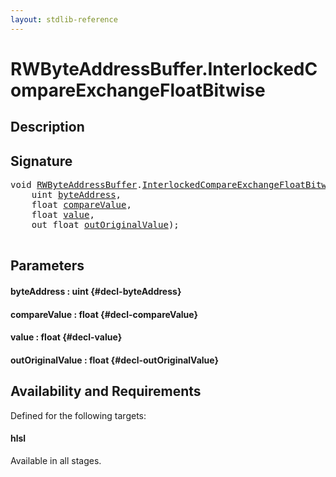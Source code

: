 ```yaml
---
layout: stdlib-reference
---
```


# RWByteAddressBuffer\.InterlockedCompareExchangeFloatBitwise

## Description





## Signature 

<pre>
<span class="code_keyword">void</span> <a href="/stdlib-reference/types/RWByteAddressBuffer/index" class="code_type">RWByteAddressBuffer</a>.<a href="/stdlib-reference/types/RWByteAddressBuffer/InterlockedCompareExchangeFloatBitwise">InterlockedCompareExchangeFloatBitwise</a>(
    <span class="code_keyword">uint</span> <a href="/stdlib-reference/types/RWByteAddressBuffer/InterlockedCompareExchangeFloatBitwise#decl-byteAddress" class="code_param">byteAddress</a>,
    <span class="code_keyword">float</span> <a href="/stdlib-reference/types/RWByteAddressBuffer/InterlockedCompareExchangeFloatBitwise#decl-compareValue" class="code_param">compareValue</a>,
    <span class="code_keyword">float</span> <a href="/stdlib-reference/types/RWByteAddressBuffer/InterlockedCompareExchangeFloatBitwise#decl-value" class="code_param">value</a>,
    <span class="code_keyword">out</span> <span class="code_keyword">float</span> <a href="/stdlib-reference/types/RWByteAddressBuffer/InterlockedCompareExchangeFloatBitwise#decl-outOriginalValue" class="code_param">outOriginalValue</a>);

</pre>

## Parameters

#### byteAddress  : uint {#decl-byteAddress}
#### compareValue  : float {#decl-compareValue}
#### value  : float {#decl-value}
#### outOriginalValue  : float {#decl-outOriginalValue}

## Availability and Requirements

Defined for the following targets:

#### hlsl
Available in all stages.



